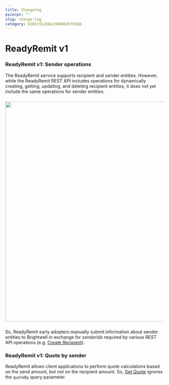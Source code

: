 ```yaml
---
title: Changelog
excerpt: ""
slug: change-log
category: 6202c91258ac9600635fb56b
---
```


# ReadyRemit v1

### ReadyRemit v1: Sender operations

The ReadyRemit service supports recipient and sender entities. However, while the ReadyRemit REST API includes operations for dynamically creating, getting, updating, and deleting recipient entities, it does not yet include the same operations for sender entities:

<div style="margin-top:24px;margin-bottom:24px!important;"><img src="https://raw.githubusercontent.com/hagenhaus/readyremit-images/master/readyremit-senders-recipients.png" width=700 loading="lazy"></div>

So, ReadyRemit early adopters manually submit information about sender entities to Brightwell in exchange for *senderIds* required by various REST API operations (e.g. [Create Recipient](https://readyremit.readme.io/reference/createrecipient)).

### ReadyRemit v1: Quote by sender

ReadyRemit allows client applications to perform quote calculations based on the send amount, but not on the recipient amount. So, [Get Quote](https://readyremit.readme.io/reference/getquote) ignores the `quoteBy` query parameter.